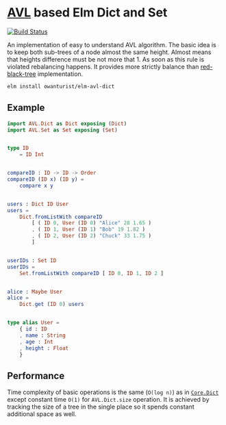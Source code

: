 # [AVL](https://en.wikipedia.org/wiki/AVL_tree) based Elm Dict and Set

[![Build Status](https://travis-ci.com/owanturist/elm-avl-dict.svg?branch=master)](https://travis-ci.com/owanturist/elm-avl-dict)

An implementation of easy to understand AVL algorithm.
The basic idea is to keep both sub-trees of a node almost the same height.
Almost means that heights difference must be not more that 1.
As soon as this rule is violated rebalancing happens.
It provides more strictly balance than 
[red-black-tree](https://en.wikipedia.org/wiki/Red%E2%80%93black_tree) implementation.

```bash
elm install owanturist/elm-avl-dict
```

## Example

```elm
import AVL.Dict as Dict exposing (Dict)
import AVL.Set as Set exposing (Set)


type ID
    = ID Int


compareID : ID -> ID -> Order
compareID (ID x) (ID y) =
    compare x y


users : Dict ID User
users =
    Dict.fromListWith compareID
        [ ( ID 0, User (ID 0) "Alice" 28 1.65 )
        , ( ID 1, User (ID 1) "Bob" 19 1.82 )
        , ( ID 2, User (ID 2) "Chuck" 33 1.75 )
        ]


userIDs : Set ID
userIDs =
    Set.fromListWith compareID [ ID 0, ID 1, ID 2 ]


alice : Maybe User
alice =
    Dict.get (ID 0) users


type alias User =
    { id : ID
    , name : String
    , age : Int
    , height : Float
    }

```

## Performance 

Time complexity of basic operations is the same (`O(log n)`) as in
[`Core.Dict`](https://package.elm-lang.org/packages/elm/core/latest/Dict)
except constant time `O(1)` for `AVL.Dict.size` operation.
It is achieved by tracking the size of a tree in the single place
so it spends constant additional space as well.
